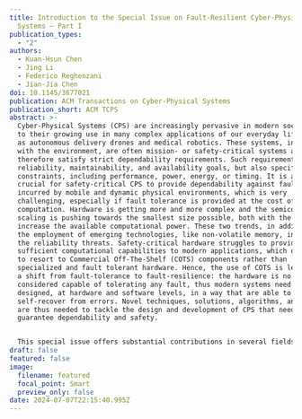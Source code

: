 ```yaml
---
title: Introduction to the Special Issue on Fault-Resilient Cyber-Physical
  Systems – Part I
publication_types:
  - "2"
authors:
  - Kuan-Hsun Chen
  - Jing Li
  - Federico Reghenzani
  - Jian-Jia Chen
doi: 10.1145/3677021
publication: ACM Transactions on Cyber-Physical Systems
publication_short: ACM TCPS
abstract: >-
  Cyber-Physical Systems (CPS) are increasingly pervasive in modern society due
  to their growing use in many complex applications of our everyday life, such
  as autonomous delivery drones and medical robotics. These systems, interacting
  with the environment, are often mission- or safety-critical systems and must
  therefore satisfy strict dependability requirements. Such requirements include
  reliability, maintainability, and availability goals, but also specific
  constraints, including performance, power, energy, or timing. It is arguably
  crucial for safety-critical CPS to provide dependability against faults
  incurred by mobile and dynamic physical environments, which is very
  challenging, especially if fault tolerance is provided at the cost of time and
  computation. Hardware is getting more and more complex and the semiconductor
  scaling is pushing towards the smallest size possible, both with the goal to
  increase the available computational power. These two trends, in addition to
  the employment of emerging technologies, like non-volatile memory, increase
  the reliability threats. Safety-critical hardware struggles to provide
  sufficient computational capabilities to modern applications, which often need
  to resort to Commercial Off-The-Shelf (COTS) components rather than
  specialized and fault tolerant hardware. Hence, the use of COTS is leading to
  a shift from fault-tolerance to fault-resilience: the hardware is no longer
  considered capable of tolerating any fault, thus modern systems need to be
  designed, at hardware and software levels, in a way that are able to
  self-recover from errors. Novel techniques, solutions, algorithms, and tools
  are thus needed to tackle the design and development of CPS that needs to
  guarantee dependability and safety.


  This special issue offers substantial contributions in several fields, with the goal of improving their resilience against faults. To accommodate the numerous submissions, this special issue is divided into two parts. Part I includes 8 papers published in this issue, while the remaining papers will be featured in Part II, which will appear in a subsequent issue.
draft: false
featured: false
image:
  filename: featured
  focal_point: Smart
  preview_only: false
date: 2024-07-07T22:15:40.995Z
---
```

